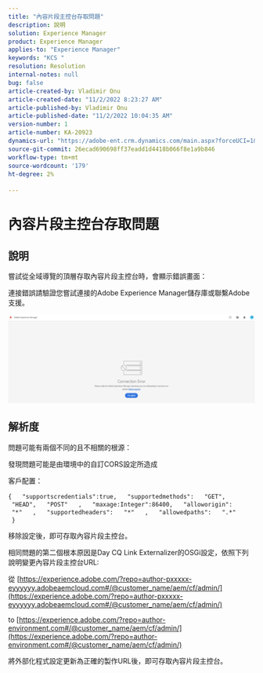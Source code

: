```yaml
---
title: "內容片段主控台存取問題"
description: 說明
solution: Experience Manager
product: Experience Manager
applies-to: "Experience Manager"
keywords: "KCS "
resolution: Resolution
internal-notes: null
bug: false
article-created-by: Vladimir Onu
article-created-date: "11/2/2022 8:23:27 AM"
article-published-by: Vladimir Onu
article-published-date: "11/2/2022 10:04:35 AM"
version-number: 1
article-number: KA-20923
dynamics-url: "https://adobe-ent.crm.dynamics.com/main.aspx?forceUCI=1&pagetype=entityrecord&etn=knowledgearticle&id=bf36079d-875a-ed11-9561-6045bd006295"
source-git-commit: 26ecad690698ff37eadd1d4418b066f8e1a9b846
workflow-type: tm+mt
source-wordcount: '179'
ht-degree: 2%

---
```


# 內容片段主控台存取問題

## 說明


嘗試從全域導覽的頂層存取內容片段主控台時，會顯示錯誤畫面：

連接錯誤請驗證您嘗試連接的Adobe Experience Manager儲存庫或聯繫Adobe支援。



![](assets/___c0229d83-8b5a-ed11-9561-6045bd006295___.png)


## 解析度


問題可能有兩個不同的且不相關的根源：

發現問題可能是由環境中的自訂CORS設定所造成

客戶配置：


```
{   "supportscredentials":true,   "supportedmethods":   "GET",   "HEAD",   "POST"   ,   "maxage:Integer":86400,   "alloworigin":   "*"   ,   "supportedheaders":   "*"   ,   "allowedpaths":   ".*"      }
```


移除設定後，即可存取內容片段主控台。



相同問題的第二個根本原因是Day CQ Link Externalizer的OSGi設定，依照下列說明變更內容片段主控台URL:

從 [https://experience.adobe.com/?repo=author-pxxxxx-eyyyyyy.adobeaemcloud.com#/@customer_name/aem/cf/admin/](https://experience.adobe.com/?repo=author-pxxxxx-eyyyyyy.adobeaemcloud.com#/@customer_name/aem/cf/admin/)

to [https://experience.adobe.com/?repo=author-environment.com#/@customer_name/aem/cf/admin/](https://experience.adobe.com/?repo=author-environment.com#/@customer_name/aem/cf/admin/)

將外部化程式設定更新為正確的製作URL後，即可存取內容片段主控台。






